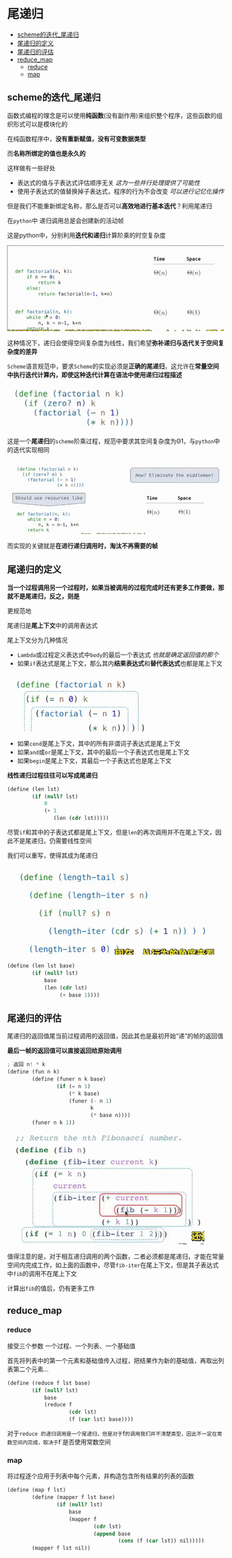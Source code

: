 # 尾递归
 
* [scheme的迭代_尾递归](#scheme的迭代_尾递归)
* [尾递归的定义](#尾递归的定义)
* [尾递归的评估](#尾递归的评估)
* [reduce_map](#reduce_map)
  * [reduce](#reduce)
  * [map](#map)

## scheme的迭代_尾递归

函数式编程的理念是可以使用**纯函数**(没有副作用)来组织整个程序，这些函数的组织形式可以是模块化的

在纯函数程序中，**没有重新赋值，没有可变数据类型**

而**名称所绑定的值也是永久的**

这样做有一些好处

* 表达式的值与子表达式评估顺序无关 *这为一些并行处理提供了可能性*
* 使用子表达式的值替换掉子表达式，程序的行为不会改变 *可以进行记忆化操作*

但是我们不能重新绑定名称，那么是否可以**高效地进行基本迭代**？利用尾递归

在`python`中 递归调用总是会创建新的活动帧

这是python中，分别利用**迭代和递归**计算阶乘的时空复杂度

![](img/8430e786.png)

这种情况下，递归会使得空间复杂度为线性，我们希望**弥补递归与迭代关于空间复杂度的差异**

`Scheme`语言规范中，要求`Scheme`的实现必须是**正确的尾递归**，这允许在**常量空间中执行迭代计算内，即使这种迭代计算在语法中使用递归过程描述**

![](img/ed971b44.png)

这是一个**尾递归**的`scheme`阶乘过程，规范中要求其空间复杂度为Θ1，与`python`中的迭代实现相同

![](img/700db3ae.png)

而实现的关键就是**在进行递归调用时，淘汰不再需要的帧**

## 尾递归的定义

**当一个过程调用另一个过程时，如果当被调用的过程完成时还有更多工作要做，那就不是尾递归，反之，则是**

更规范地

尾递归是**尾上下文**中的调用表达式

尾上下文分为几种情况

* `Lambda`或过程定义表达式中`body`的最后一个表达式 *也就是确定返回值的那个*
* 如果`if`表达式是尾上下文，那么其内**结果表达式**和**替代表达式**也都是尾上下文 

![](img/919fd1da.png)

* 如果`cond`是尾上下文，其中的所有非谓词子表达式是尾上下文
* 如果`and`或`or`是尾上下文，其中的最后一个子表达式也是尾上下文
* 如果`begin`是尾上下文，其最后一个子表达式也是尾上下文

**线性递归过程往往可以写成尾递归**

```scm
(define (len lst)
        (if (null? lst) 
            0
            (+ 1 
               (len (cdr lst)))))
```

尽管`if`和其中的子表达式都是尾上下文，但是`len`的再次调用并不在尾上下文，因此不是尾递归，仍需要线性空间

我们可以重写，使得其成为尾递归

![](img/c8cfca8c.png)

```scm
(define (len lst base)
        (if (null? lst) 
            base
            (len (cdr lst) 
                 (+ base 1))))
```

## 尾递归的评估

尾递归的返回值尾当前过程调用的返回值，因此其也是最初开始“递”的帧的返回值

**最后一帧的返回值可以直接返回给原始调用**

```py
; 返回 n! * k
(define (fun n k)
        (define (funer n k base) 
                (if (= n 1)
                    (* k base)
                    (funer (- n 1) 
                           k 
                           (* base n))))
        (funer n k 1))
```

![](img/a4da559e.png)

值得注意的是，对于相互递归调用的两个函数，二者必须都是尾递归，才能在常量空间内完成工作，如上面的函数中，尽管`fib-iter`在尾上下文，但是其子表达式中`fib`的调用不在尾上下文

计算出`fib`的值后，仍有更多工作

## reduce_map

### reduce

接受三个参数 一个过程、一个列表、一个基础值

首先将列表中的第一个元素和基础值传入过程，把结果作为新的基础值，再取出列表第二个元素...

```scm
(define (reduce f lst base)
        (if (null? lst)
            base
            (reduce f 
                    (cdr lst)
                    (f (car lst) base))))
```

对于`reduce 的递归调用是一个尾递归，但是对于`f`的调用我们并不清楚类型，因此不一定在常数空间内完成，取决于`f`是否使用常数空间

### map

将过程逐个应用于列表中每个元素，并构造包含所有结果的列表的函数

```scm
(define (map f lst)
        (define (mapper f lst base)
                (if (null? lst)
                    base
                    (mapper f 
                            (cdr lst)
                            (append base 
                                    (cons (f (car lst)) nil)))))
        (mapper f lst nil))
```
